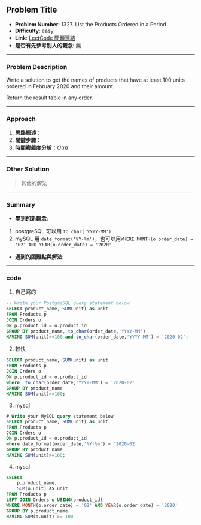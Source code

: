 ## Problem Title

- **Problem Number**:  1327. List the Products Ordered in a Period
- **Difficulty**: easy
- **Link**: [LeetCode 問題連結](https://leetcode.com/problems/list-the-products-ordered-in-a-period/description/?envType=study-plan-v2&envId=top-sql-50)
- **是否有先參考別人的觀念**: 無
---

### Problem Description

Write a solution to get the names of products that have at least 100 units ordered in February 2020 and their amount.

Return the result table in any order.

---

### Approach

1. **思路概述**：
2. **關鍵步驟**：
3. **時間複雜度分析**：$O(n)$  

---

### Other Solution

> 其他的解法

---
### Summary

- **學到的新觀念**:
1. postgreSQL 可以用 `to_char('YYYY-MM')`
2. mySQL 用 `date_format('%Y-%m')`，也可以用`WHERE MONTH(o.order_date) = '02' AND YEAR(o.order_date) = '2020'`
- **遇到的困難點與解法**:

---

### code
1. 自己寫的
```sql
-- Write your PostgreSQL query statement below
SELECT product_name, SUM(unit) as unit
FROM Products p
JOIN Orders o
ON p.product_id = o.product_id
GROUP BY product_name, to_char(order_date,'YYYY-MM')
HAVING SUM(unit)>=100 and to_char(order_date,'YYYY-MM') = '2020-02';
```

2. 較快
```sql
SELECT product_name, SUM(unit) as unit
FROM Products p
JOIN Orders o
ON p.product_id = o.product_id
where  to_char(order_date,'YYYY-MM') = '2020-02'
GROUP BY product_name
HAVING SUM(unit)>=100;
```

3. mysql
```sql
# Write your MySQL query statement below
SELECT product_name, SUM(unit) as unit
FROM Products p
JOIN Orders o
ON p.product_id = o.product_id
where date_format(order_date,'%Y-%m') = '2020-02'
GROUP BY product_name
HAVING SUM(unit)>=100;
```

4. mysql
```sql
SELECT 
    p.product_name, 
    SUM(o.unit) AS unit 
FROM Products p
LEFT JOIN Orders o USING(product_id)
WHERE MONTH(o.order_date) = '02' AND YEAR(o.order_date) = '2020'
GROUP BY p.product_name
HAVING SUM(o.unit) >= 100
```